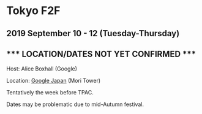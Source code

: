 # Tokyo F2F
## 2019 September 10 - 12 (Tuesday-Thursday)
## *** LOCATION/DATES NOT YET CONFIRMED ***

Host: Alice Boxhall (Google)

Location: [Google Japan](https://goo.gl/maps/R4TDR9z2xYy) (Mori Tower)

Tentatively the week before TPAC.

Dates may be problematic due to mid-Autumn festival.
